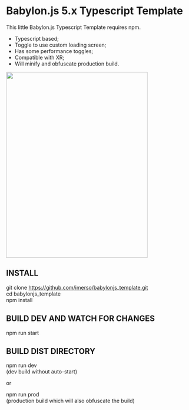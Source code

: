 # Babylon.js 5.x Typescript Template

This little Babylon.js Typescript Template requires npm.

- Typescript based;
- Toggle to use custom loading screen;
- Has some performance toggles;
- Compatible with XR;
- Will minify and obfuscate production build.

<p>
    <img src="_resources/screenshot.jpg" width="384" height="504" />
</p>

## INSTALL

git clone https://github.com/imerso/babylonjs_template.git  
cd babylonjs_template  
npm install

## BUILD DEV AND WATCH FOR CHANGES

npm run start

## BUILD DIST DIRECTORY

npm run dev  
(dev build without auto-start)

or

npm run prod  
(production build which will also obfuscate the build)
